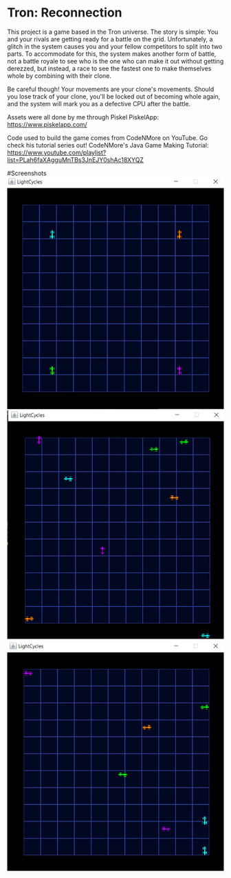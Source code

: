 # Tron: Reconnection
 This project is a game based in the Tron universe.
 The story is simple: You and your rivals are getting ready for a battle on the grid. Unfortunately, 
 a glitch in the system causes you and your fellow competitors to split into two parts. To accommodate for this, 
 the system makes another form of battle, not a battle royale to see who is the one who can make it out without getting derezzed, 
 but instead, a race to see the fastest one to make themselves whole by combining with their clone. 
 
 Be careful though! 
 Your movements are your clone's movements. 
 Should you lose track of your clone, you'll be locked out of becoming whole again,
 and the system will mark you as a defective CPU after the battle.
 
 
 Assets were all done by me through Piskel
 PiskelApp: https://www.piskelapp.com/
 
 Code used to build the game comes from CodeNMore on YouTube. Go check his tutorial series out!
 CodeNMore's Java Game Making Tutorial: https://www.youtube.com/playlist?list=PLah6faXAgguMnTBs3JnEJY0shAc18XYQZ
 
#Screenshots
![#1](/images/1.png)
![#2](/images/2.png)
![#3](/images/3.png)
